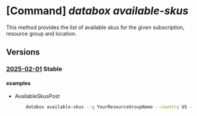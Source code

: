 # [Command] _databox available-skus_

This method provides the list of available skus for the given subscription, resource group and location.

## Versions

### [2025-02-01](/Resources/mgmt-plane/L3N1YnNjcmlwdGlvbnMve30vcmVzb3VyY2Vncm91cHMve30vcHJvdmlkZXJzL21pY3Jvc29mdC5kYXRhYm94L2xvY2F0aW9ucy97fS9hdmFpbGFibGVza3Vz/2025-02-01.xml) **Stable**

<!-- mgmt-plane /subscriptions/{}/resourcegroups/{}/providers/microsoft.databox/locations/{}/availableskus 2025-02-01 -->

#### examples

- AvailableSkusPost
    ```bash
        databox available-skus --g YourResourceGroupName --country US --l westus --transfer-type ImportToAzure
    ```
